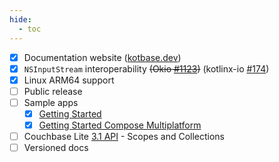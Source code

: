 ```yaml
---
hide:
  - toc
---
```


* [x] Documentation website ([kotbase.dev](https://kotbase.dev/))
* [x] `NSInputStream` interoperability ~~(Okio [#1123](https://github.com/square/okio/pull/1123))~~ (kotlinx-io [#174](
  https://github.com/Kotlin/kotlinx-io/pull/174))
* [x] Linux ARM64 support
* [ ] Public release
* [ ] Sample apps
    * [x] [Getting Started](https://github.com/jeffdgr8/kotbase/tree/main/examples/getting-started)
    * [x] [Getting Started Compose Multiplatform](
      https://github.com/jeffdgr8/kotbase/tree/main/examples/getting-started-compose)
* [ ] Couchbase Lite [3.1 API](https://docs.couchbase.com/couchbase-lite/3.1/cbl-whatsnew.html) - Scopes and Collections
* [ ] Versioned docs
